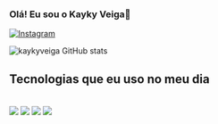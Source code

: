 ### Olá! Eu sou o Kayky Veiga🤚

[![Instagram](https://img.shields.io/badge/Instagram-E4405F?style=for-the-badge&logo=instagram&logoColor=white)](https://www.instagram.com/invites/contact/?i=1ulhvtj8j0r64&utm_content=4ayc4pr)

![kaykyveiga GitHub stats](https://github-readme-stats.vercel.app/api?username=kaykyveiga&show_icons=true&theme=onedark)

## Tecnologias que eu uso no meu dia

<div style="display:inline_block"><br/>
 <img align="center" alt"html5" src="https://img.shields.io/badge/HTML5-E34F26?style=for-the-badge&logo=html5&logoColor=white"/>
 <img align="center" alt"html5" src="https://img.shields.io/badge/CSS3-1572B6?style=for-the-badge&logo=css3&logoColor=white"/>
 <img align="center" alt"html5" src="https://img.shields.io/badge/JavaScript-F7DF1E?style=for-the-badge&logo=javascript&logoColor=black"/>
 <img align="center" alt"html5" src="https://img.shields.io/badge/Node.js-43853D?style=for-the-badge&logo=node.js&logoColor=white"/>
</div>
